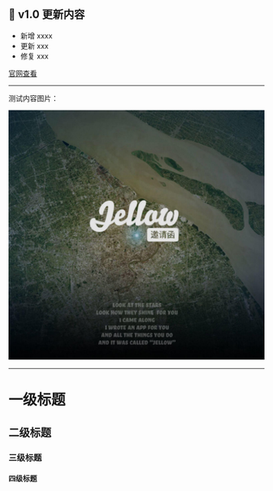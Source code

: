 ## 🎉 v1.0 更新内容

- 新增 xxxx
- 更新 xxx
- 修复 xxx

[官网查看](https://imxie.itscoder.com)

---

测试内容图片：

![](https://raw.githubusercontent.com/xcc3641/AddictedPics/master/blog/202112091522651.jpg)

---

# 一级标题
## 二级标题
### 三级标题
#### 四级标题